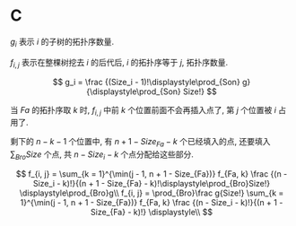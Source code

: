 # C

$g_i$ 表示 $i$ 的子树的拓扑序数量.

$f_{i, j}$ 表示在整棵树挖去 $i$ 的后代后, $i$ 的拓扑序等于 $j$, 拓扑序数量.

$$
g_i = \frac {(Size_i - 1)!\displaystyle\prod_{Son} g}{\displaystyle\prod_{Son} Size!}
$$

当 $Fa$ 的拓扑序取 $k$ 时, $f_{i, j}$ 中前 $k$ 个位置前面不会再插入点了, 第 $j$ 个位置被 $i$ 占用了.

剩下的 $n - k - 1$ 个位置中, 有 $n + 1 - Size_{Fa} - k$ 个已经填入的点, 还要填入 $\displaystyle\sum_{Bro} Size$ 个点, 共 $n - Size_i - k$ 个点分配给这些部分.

$$
f_{i, j} = \sum_{k = 1}^{\min(j - 1, n + 1 - Size_{Fa})}  f_{Fa, k} \frac {(n - Size_i - k)!}{(n + 1 - Size_{Fa} - k)!\displaystyle\prod_{Bro}Size!} \displaystyle\prod_{Bro}g\\
f_{i, j} = \prod_{Bro}\frac g{Size!} \sum_{k = 1}^{\min(j - 1, n + 1 - Size_{Fa})}  f_{Fa, k} \frac {(n - Size_i - k)!}{(n + 1 - Size_{Fa} - k)!} \displaystyle\\
$$
